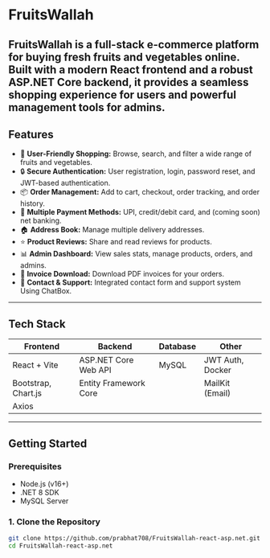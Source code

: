 # FruitsWallah

FruitsWallah is a full-stack e-commerce platform for buying fresh fruits and vegetables online. Built with a modern React frontend and a robust ASP.NET Core backend, it provides a seamless shopping experience for users and powerful management tools for admins.
---

## Features

- 🛒 **User-Friendly Shopping:** Browse, search, and filter a wide range of fruits and vegetables.
- 🔒 **Secure Authentication:** User registration, login, password reset, and JWT-based authentication.
- 📦 **Order Management:** Add to cart, checkout, order tracking, and order history.
- 🚚 **Multiple Payment Methods:** UPI, credit/debit card, and (coming soon) net banking.
- 🏠 **Address Book:** Manage multiple delivery addresses.
- ⭐ **Product Reviews:** Share and read reviews for products.
- 📊 **Admin Dashboard:** View sales stats, manage products, orders, and admins.
- 📄 **Invoice Download:** Download PDF invoices for your orders.
- 📧 **Contact & Support:** Integrated contact form and support system Using ChatBox.

---

## Tech Stack

| Frontend                | Backend                | Database   | Other                |
|-------------------------|------------------------|------------|----------------------|
| React + Vite            | ASP.NET Core Web API   | MySQL      | JWT Auth, Docker     |
| Bootstrap, Chart.js     | Entity Framework Core  |            | MailKit (Email)      |
| Axios                   |                        |            |                      |

---

## Getting Started

### Prerequisites

- Node.js (v16+)
- .NET 8 SDK
- MySQL Server

### 1. Clone the Repository

```sh
git clone https://github.com/prabhat708/FruitsWallah-react-asp.net.git
cd FruitsWallah-react-asp.net